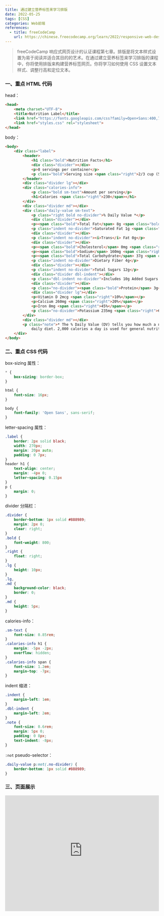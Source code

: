 ```yaml
---
title: 通过建立营养标签来学习排版
date: 2022-05-25
tags: [CSS]
categories: Web前端
references: 
  - title: freeCodeCamp
    url: https://chinese.freecodecamp.org/learn/2022/responsive-web-design
---
```


> freeCodeCamp 响应式网页设计的认证课程第七章。排版是将文本样式设置为易于阅读并适合其目的的艺术。在通过建立营养标签来学习排版的课程中，你将使用排版来构建营养标签网页。你将学习如何使用 CSS 设置文本样式、调整行高和定位文本。

<!--more-->

### 一、重点 HTML 代码

head：

```html
<head>
    <meta charset="UTF-8">
    <title>Nutrition Label</title>
    <link href="https://fonts.googleapis.com/css?family=Open+Sans:400,700,800" rel="stylesheet">
    <link href="styles.css" rel="stylesheet">
</head>
```

body：

```html
<body>
    <div class="label">
        <header>
            <h1 class="bold">Nutrition Facts</h1>
            <div class="divider"></div>
            <p>8 servings per container</p>
            <p class="bold">Serving size <span class="right">2/3 cup (55g)</span></p>
        </header>
        <div class="divider lg"></div>
        <div class="calories-info">
            <p class="bold sm-text">Amount per serving</p>
            <h1>Calories <span class="right">230</span></h1>
        </div>
        <div class="divider md"></div>
        <div class="daily-value sm-text">
            <p class="right bold no-divider">% Daily Value *</p>
            <div class="divider"></div>
            <p><span class="bold">Total Fat</span> 8g <span class="bold right">10%</span></p>
            <p class="indent no-divider">Saturated Fat 1g <span class="bold right">5%</span></p>
            <div class="divider"></div>
            <p class="indent no-divider"><i>Trans</i> Fat 0g</p>
            <div class="divider"></div>
            <p><span class="bold">Cholesterol</span> 0mg <span class="right bold">0%</span></p>
            <p><span class="bold">Sodium</span> 160mg <span class="right bold">7%</span></p>
            <p><span class="bold">Total Carbohydrate</span> 37g <span class="right bold">13%</span></p>
            <p class="indent no-divider">Dietary Fiber 4g</p>
            <div class="divider"></div>
            <p class="indent no-divider">Total Sugars 12g</p>
            <div class="divider dbl-indent"></div>
            <p class="dbl-indent no-divider">Includes 10g Added Sugars <span class="right bold">20%</span>
            <div class="divider"></div>
            <p class="no-divider"><span class="bold">Protein</span> 3g</p>
            <div class="divider lg"></div>
            <p>Vitamin D 2mcg <span class="right">10%</span></p>
            <p>Calcium 260mg <span class="right">20%</span></p>
            <p>Iron 8mg <span class="right">45%</span></p>
            <p class="no-divider">Potassium 235mg <span class="right">6%</span></p>
        </div>
        <div class="divider md"></div>
        <p class="note">* The % Daily Value (DV) tells you how much a nutrient in a serving of food contributes to a
            daily diet. 2,000 calories a day is used for general nutrition advice.</p>
    </div>
</body>
```

### 二、重点 CSS 代码

box-sizing 属性：

```CSS
* {
    box-sizing: border-box;
}

html {
    font-size: 16px;
}

body {
    font-family: 'Open Sans', sans-serif;
}
```

letter-spacing 属性：

```css
.label {
    border: 2px solid black;
    width: 270px;
    margin: 20px auto;
    padding: 0 7px;
}
header h1 {
    text-align: center;
    margin: -4px 0;
    letter-spacing: 0.15px
}
p {
    margin: 0;
}
```

divider 分隔栏：

```CSS
.divider {
    border-bottom: 1px solid #888989;
    margin: 2px 0;
    clear: right;
}
.bold {
    font-weight: 800;
}
.right {
    float: right;
}
.lg {
    height: 10px;
}
.lg,
.md {
    background-color: black;
    border: 0;
}
.md {
    height: 5px;
}
```

calories-info：

```CSS
.sm-text {
    font-size: 0.85rem;
}
.calories-info h1 {
    margin: -5px -2px;
    overflow: hidden;
}
.calories-info span {
    font-size: 1.2em;
    margin-top: -7px;
}
```

indent 缩进：

```CSS
.indent {
    margin-left: 1em;
}
.dbl-indent {
    margin-left: 2em;
}
.note {
    font-size: 0.6rem;
    margin: 5px 0;
    padding: 0 8px;
    text-indent: -8px;
}
```

`:not` pseudo-selector：

```CSS
.daily-value p:not(.no-divider) {
    border-bottom: 1px solid #888989;
}
```

### 三、页面展示

<div style="position: relative; width: 100%; height: 0; padding-bottom: 75%;">
    <iframe src="https://free-code-camp-demo.vercel.app/通过建立营养标签来学习排版/index.html" border="0" frameborder="no" framespacing="0" allowfullscreen="true" style="position: absolute; width: 100%; height: 100%; left: 0; top: 0;"></iframe>
</div>
